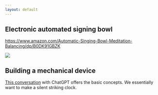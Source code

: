 ```yaml
---
layout: default
---
```


## Electronic automated signing bowl

https://www.amazon.com/Automatic-Singing-Bowl-Meditation-Balancing/dp/B0DK91GBZK

![](media/cleanshot_2024-11-04-at-20-40-16@2x.png)

## Building a mechanical device

[This conversation](https://chatgpt.com/share/6729a2bf-40bc-800b-8d43-be7839487fbb) with ChatGPT offers the basic concepts. We essentially want to make a silent striking clock. 